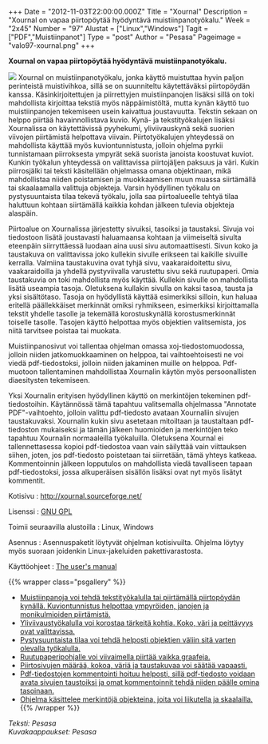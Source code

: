 +++
Date = "2012-11-03T22:00:00.000Z"
Title = "Xournal"
Description = "Xournal on vapaa piirtopöytää hyödyntävä muistiinpanotyökalu."
Week = "2x45"
Number = "97"
Alustat = ["Linux","Windows"]
Tagit = ["PDF","Muistiinpanot"]
Type = "post"
Author = "Pesasa"
Pageimage = "valo97-xournal.png"
+++


**Xournal on vapaa piirtopöytää hyödyntävä muistiinpanotyökalu.**

![ ](/images/valo97-xournal.png "fig:valo97-xournal.png") Xournal on
muistiinpanotyökalu, jonka käyttö muistuttaa hyvin paljon perinteistä
muistivihkoa, sillä se on suunniteltu käytettäväksi piirtopöydän kanssa.
Käsinkirjoitettujen ja piirrettyjen muistiinpanojen lisäksi sillä on
toki mahdollista kirjoittaa tekstiä myös näppäimistöltä, mutta kynän
käyttö tuo muistiinpanojen tekemiseen usein kaivattua joustavuutta.
Tekstin sekaan on helppo piirtää havainnollistava kuvio. Kynä- ja
tekstityökalujen lisäksi Xournalissa on käytettävissä pyyhekumi,
yliviivauskynä sekä suorien viivojen piirtämistä helpottava viivain.
Piirtotyökalujen yhteydessä on mahdollista käyttää myös
kuviontunnistusta, jolloin ohjelma pyrkii tunnistamaan piirroksesta
ympyrät sekä suorista janoista koostuvat kuviot. Kunkin työkalun
yhteydessä on valittavissa piirtojäljen paksuus ja väri. Kukin
piirrosjälki tai teksti käsitellään ohjelmassa omana objektinaan, mikä
mahdollistaa niiden poistamisen ja muokkaamisen muun muassa siirtämällä
tai skaalaamalla valittuja objekteja. Varsin hyödyllinen työkalu on
pystysuuntaista tilaa tekevä työkalu, jolla saa piirtoalueelle tehtyä
tilaa haluttuun kohtaan siirtämällä kaikkia kohdan jälkeen tulevia
objekteja alaspäin.

Piirtoalue on Xournalissa järjestetty sivuiksi, tasoiksi ja taustaksi.
Sivuja voi tiedostoon lisätä joustavasti haluamaansa kohtaan ja
viimeiseltä sivulta eteenpäin siirryttäessä luodaan aina uusi sivu
automaattisesti. Sivun koko ja taustakuva on valittavissa joko kullekin
sivulle erikseen tai kaikille sivuille kerralla. Valmiina taustakuvina
ovat tyhjä sivu, vaakaraidoitettu sivu, vaakaraidoilla ja yhdellä
pystyviivalla varustettu sivu sekä ruutupaperi. Omia taustakuvia on toki
mahdollista myös käyttää. Kullekin sivulle on mahdollista lisätä
useampia tasoja. Oletuksena kullakin sivulla on kaksi tasoa, tausta ja
yksi sisältötaso. Tasoja on hyödyllistä käyttää esimerkiksi silloin, kun
haluaa eritellä päällekkäiset merkinnät omiksi ryhmikseen, esimerkiksi
kirjoittamalla tekstit yhdelle tasolle ja tekemällä korostuskynällä
korostusmerkinnät toiselle tasolle. Tasojen käyttö helpottaa myös
objektien valitsemista, jos niitä tarvitsee poistaa tai muokata.

Muistiinpanosivut voi tallentaa ohjelman omassa xoj-tiedostomuodossa,
jolloin niiden jatkomuokkaaminen on helppoa, tai vaihtoehtoisesti ne voi
viedä pdf-tiedostoksi, jolloin niiden jakaminen muille on helppoa.
Pdf-muotoon tallentaminen mahdollistaa Xournalin käytön myös
persoonallisten diaesitysten tekemiseen.

Yksi Xournalin erityisen hyödyllinen käyttö on merkintöjen tekeminen
pdf-tiedostoihin. Käytännössä tämä tapahtuu valitsemalla ohjelmassa
"Annotate PDF"-vaihtoehto, jolloin valittu pdf-tiedosto avataan
Xournaliin sivujen taustakuvaksi. Xournalin kukin sivu asetetaan
mitoiltaan ja taustaltaan pdf-tiedoston mukaiseksi ja tämän jälkeen
huomioiden ja merkintöjen teko tapahtuu Xournalin normaaleilla
työkaluilla. Oletuksena Xournal ei tallennettasessa kopioi pdf-tiedostoa
vaan vain säilyttää vain viittauksen siihen, joten, jos pdf-tiedosto
poistetaan tai siirretään, tämä yhteys katkeaa. Kommentoinnin jälkeen
lopputulos on mahdollista viedä tavalliseen tapaan pdf-tiedostoksi,
jossa alkuperäisen sisällön lisäksi ovat nyt myös lisätyt kommentit.

Kotisivu
:   <http://xournal.sourceforge.net/>

Lisenssi
:   [GNU GPL](GNU_GPL)

Toimii seuraavilla alustoilla
:   Linux, Windows

Asennus
:   Asennuspaketit löytyvät ohjelman kotisivuilta. Ohjelma löytyy myös
    suoraan joidenkin Linux-jakeluiden pakettivarastosta.

Käyttöohjeet
:   [The user's manual](http://xournal.sourceforge.net/manual.html)

{{% wrapper class="psgallery" %}}
-   [Muistiinpanoja voi tehdä tekstityökalulla tai piirtämällä
    piirtopöydän kynällä. Kuviontunnistus helpottaa ympyröiden, janojen
    ja monikulmioiden piirtämistä.](/images/xournal-1.png)
-   [Yliviivaustyökalulla voi korostaa tärkeitä kohtia. Koko, väri ja
    peittävyys ovat valittavissa.](/images/xournal-2.png)
-   [Pystysuuntaista tilaa voi tehdä helposti objektien väliin sitä
    varten olevalla työkalulla.](/images/xournal-3.png)
-   [Ruutupaperipohjalle voi viivaimella piirtää vaikka
    graafeja.](/images/xournal-4.png)
-   [Piirtosivujen määrää, kokoa, väriä ja taustakuvaa voi säätää
    vapaasti.](/images/xournal-5.png)
-   [Pdf-tiedostojen kommentointi hoituu helposti, sillä pdf-tiedosto
    voidaan avata sivujen taustoiksi ja omat kommentoinnit tehdä niiden
    päälle omina tasoinaan.](/images/xournal-6.png)
-   [Ohjelma käsittelee merkintöjä objekteina, joita voi liikutella ja
    skaalailla.](/images/xournal-7.png)
{{% /wrapper %}}

*Teksti: Pesasa* <br />
*Kuvakaappaukset: Pesasa*

